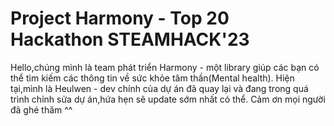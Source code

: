 # Project Harmony - Top 20 Hackathon STEAMHACK'23 
Hello,chúng mình là team phát triển Harmony - một library giúp các bạn có thể tìm kiếm các thông tin về sức khỏe tâm thần(Mental health). 
Hiện tại,mình là Heulwen - dev chính của dự án đã quay lại và đang trong quá trình chỉnh sửa dự án,hứa hẹn sẽ update sớm nhất có thể.
Cảm ơn mọi người đã ghé thăm ^^ 

